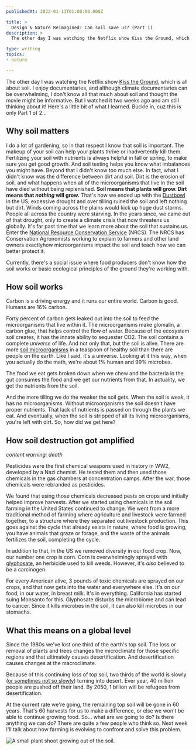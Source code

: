 ```yaml
---
publishedAt: 2022-01-13T01:00:00.000Z

title: >
  Design & Nature Reimagined: Can soil save us? (Part 1)
description: >
  The other day I was watching the Netflix show Kiss the Ground, which is all about soil. I enjoy documentaries, and although climate documentaries can be overwhelming, I don't know all that much about soil and thought the movie might be informative. But I watched it two weeks ago and am still thinking about it! Here's a little bit of what I learned. Buckle in, cuz this is only Part 1 of 2...

type: writing
topics:
- nature

---
```


The other day I was watching the Netflix show [Kiss the Ground](https://kisstheground.com/), which is all about soil. I enjoy documentaries, and although climate documentaries can be overwhelming, I don't know all that much about soil and thought the movie might be informative. But I watched it two weeks ago and am still thinking about it! Here's a little bit of what I learned. Buckle in, cuz this is only Part 1 of 2...

## Why soil matters

I do a lot of gardening, so in that respect I know that soil is important. The makeup of your soil can help your plants thrive or inadvertently kill them. Fertilizing your soil with nutrients is always helpful in fall or spring, to make sure you get good growth. And soil testing helps you know what imbalances you might have. Beyond that I didn't know too much else. In fact, what I didn't know was the difference between dirt and soil. Dirt is the erosion of soil, and what happens when all of the microorganisms that live in the soil have died without being replenished. **Soil means that plants will grow. Dirt means that _nothing_ will grow.** That's how we ended up with the [Dustbowl](https://www.history.com/topics/great-depression/dust-bowl) in the US; excessive drought and over tilling ruined the soil and left nothing but dirt. Winds coming across the plains would kick up huge dust storms. People all across the country were starving. In the years since, we came out of that drought, only to create a climate crisis that now threatens us globally. It's far past time that we learn more about the soil that sustains us. Enter the [National Resource Conservation Service](https://www.nrcs.usda.gov/wps/portal/nrcs/site/national/home/) (NRCS). The NRCS has Conservation Agronomists working to explain to farmers and other land owners exactlyhow microorganisms impact the soil and teach how we can better protect it.

Currently, there's a social issue where food producers don't know how the soil works or basic ecological principles of the ground they're working with.

## How soil works

Carbon is a driving energy and it runs our entire world. Carbon is good. Humans are 16% carbon.

Forty percent of carbon gets leaked out into the soil to feed the microorganisms that live within it. The microorganisms make glomalin, a carbon glue, that helps control the flow of water. Because of the ecosystem soil creates, it has the innate ability to sequester CO2. The soil contains a complete _universe_ of life. And not only that, but the soil is alive. There are more [soil microorganisms](https://www.nrcs.usda.gov/Internet/FSE_DOCUMENTS/stelprdb1101660.pdf) in a teaspoon of healthy soil than there are people on the earth. Like I said, it's a universe. Looking at it this way, when you actually do the math, we're about 1% human and 99% microbes.

The food we eat gets broken down when we chew and the bacteria in the gut consumes the food and we get our nutrients from that. In actuality, we get the nutrients from the soil.

And the more tilling we do the weaker the soil gets. When the soil is weak, it has no microorganisms. Without microorganisms the soil doesn't have proper nutrients. That lack of nutrients is passed on through the plants we eat. And eventually, when the soil is stripped of all its living microorganisms, you're left with dirt. So, how did we get here?

## How soil destruction got amplified

_content warning: death_

Pesticides were the first chemical weapons used in history in WW2, developed by a Nazi chemist. He tested them and then used those chemicals in the gas chambers at concentration camps. After the war, those chemicals were rebranded as pesticides.

We found that using those chemicals decreased pests on crops and initially helped improve harvests. After we started using chemicals in the soil farming in the United States continued to change. We went from a more traditional method of farming where agriculture and livestock were farmed together, to a structure where they separated out livestock production. This goes against the cycle that already exists in nature, where food is growing, you have animals that graze or forage, and the waste of the animals fertilizes the soil, completing the cycle.

In addition to that, in the US we removed diversity in our food crop. Now, our number one crop is corn. Corn is overwhelmingly sprayed with [glyphosate](https://www.nationalgeographic.com/science/article/150422-glyphosate-roundup-herbicide-weeds?loggedin=true), an herbicide used to kill weeds. However, it's _also_ believed to be a carcinogen.

For every American alive, 3 pounds of toxic chemicals are sprayed on our crops, and that now gets into the water and everywhere else. It's on our food, in our water, in breast milk. It's in everything. California has started suing Monsanto for this. Glyphosate disturbs the microbiome and can lead to cancer. Since it kills microbes in the soil, it can also kill microbes in our stomachs.

## What this means on a global level

Since the 1980s we've lost one third of the earth's top soil. The loss or removal of plants and trees changes the microclimate for those specific regions and that ultimately causes desertification. And desertification causes changes at the macroclimate.

Because of this continuing loss of top soil, two thirds of the world is slowly ([or sometimes not so slowly](https://www.arcgis.com/apps/MapJournal/index.html?appid=c108d6ff4937464f86cb0fbef796f515#:~:text=Desertification,-Send%20keyboard%20focus&text=More%20than%202%2C250%20miles%20of,the%20Gobi%20Desert%20each%20year.&text=This%20combination%20of%20man%20and,any%20signs%20of%20slowing%20down.)) turning into desert. Ever year, 40 million people are pushed off their land. By 2050, 1 billion will be refugees from desertification.

At the current rate we're going, the remaining top soil will be gone in 60 years. That's 60 harvests for us to make a difference, or else we won't be able to continue growing food. So... what are we going to do? Is there anything we can do? There are quite a few people who think so. Next week I'll talk about how farming is evolving to confront and solve this problem.

![A small plant shoot growing out of the soil. ](https://cdn.sanity.io/images/xq50spjj/production/1b5a7c36648e7e3611cac90f49fe01dd989ca748-3369x4716.jpg)